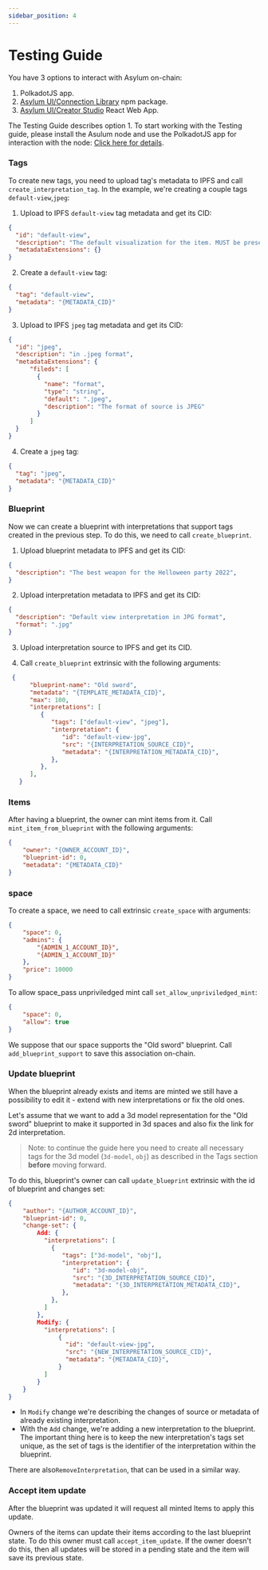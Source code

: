 ```yaml
---
sidebar_position: 4
---
```


# Testing Guide

You have 3 options to interact with Asylum on-chain:
1. PolkadotJS app.
2. [Asylum UI/Connection Library](https://gitlab.com/asylum-space/asylum-ui/-/tree/main/packages/connection-library) npm package.
3. [Asylum UI/Creator Studio](https://gitlab.com/asylum-space/asylum-ui/-/tree/main/packages/space-developers-console) React Web App.

The Testing Guide describes option 1.
To start working with the Testing guide, please install the Asulum node and use the PolkadotJS app for interaction with the node: [Click here for details](installation).

### Tags

To create new tags, you need to upload tag's metadata to IPFS and call `create_interpretation_tag`. In the example, we're creating a couple tags `default-view`,`jpeg`:


1. Upload to IPFS `default-view` tag metadata and get its CID:

```json
{
  "id": "default-view",
  "description": "The default visualization for the item. MUST be present in all NFTs.",
  "metadataExtensions": {}
}
```

2. Create a `default-view` tag:

```json
{
  "tag": "default-view",
  "metadata": "{METADATA_CID}"
}
```

3. Upload to IPFS `jpeg` tag metadata and get its CID:

```json
{
  "id": "jpeg",
  "description": "in .jpeg format",
  "metadataExtensions": {
      "fileds": [
        {
          "name": "format",
          "type": "string",
          "default": ".jpeg",
          "description": "The format of source is JPEG"
        }
      ]
  }
}
```

4. Create a `jpeg` tag:

```json
{
  "tag": "jpeg",
  "metadata": "{METADATA_CID}"
}
```

### Blueprint

Now we can create a blueprint with interpretations that support tags created in the previous step. To do this, we need to call `create_blueprint`.

1. Upload blueprint metadata to IPFS and get its CID:

```json
{
  "description": "The best weapon for the Helloween party 2022",
}
```

2. Upload interpretation metadata to IPFS and get its CID:

```json
{
  "description": "Default view interpretation in JPG format",
  "format": ".jpg"
}
```

3. Upload interpretation source to IPFS and get its CID.

4. Call `create_blueprint` extrinsic with the following arguments:

```json
 {
      "blueprint-name": "Old sword",
      "metadata": "{TEMPLATE_METADATA_CID}",
      "max": 100,
      "interpretations": [
         {
            "tags": ["default-view", "jpeg"],
            "interpretation": {
               "id": "default-view-jpg",
               "src": "{INTERPRETATION_SOURCE_CID}",
               "metadata": "{INTERPRETATION_METADATA_CID}",
            },
         },
      ],
   }
```

### Items

After having a blueprint, the owner can mint items from it. Call `mint_item_from_blueprint` with the following arguments:

```json
{
    "owner": "{OWNER_ACCOUNT_ID}",
    "blueprint-id": 0,
    "metadata": "{METADATA_CID}"
}
```

### space

To create a space, we need to call extrinsic `create_space` with arguments:

```json
{
    "space": 0,
    "admins": {
        "{ADMIN_1_ACCOUNT_ID}",
        "{ADMIN_1_ACCOUNT_ID}"
    },
    "price": 10000
}
```

To allow space_pass unpriviledged mint call `set_allow_unpriviledged_mint`:

```json
{
    "space": 0,
    "allow": true
}
```

We suppose that our space supports the "Old sword" blueprint. Call `add_blueprint_support` to save this association on-chain.

### Update blueprint

When the blueprint already exists and items are minted we still have a possibility to edit it - extend with new interpretations or fix the old ones.

Let's assume that we want to add a 3d model representation for the "Old sword" blueprint to make it supported in 3d spaces and also fix the link for 2d interpretation.

> Note: to continue the guide here you need to create all necessary tags for the 3d model (`3d-model`, `obj`) as described in the Tags section **before** moving forward.

To do this,  blueprint's owner can call `update_blueprint` extrinsic with the id of blueprint and changes set:

```json
{
    "author": "{AUTHOR_ACCOUNT_ID}",
    "blueprint-id": 0,
    "change-set": {
        Add: {
          "interpretations": [
            {
               "tags": ["3d-model", "obj"],
               "interpretation": {
                  "id": "3d-model-obj",
                  "src": "{3D_INTERPRETATION_SOURCE_CID}",
                  "metadata": "{3D_INTERPRETATION_METADATA_CID}",
               },
            },
          ]
        },
        Modify: {
          "interpretations": [
              {
                "id": "default-view-jpg",
                "src": "{NEW_INTERPRETATION_SOURCE_CID}",
                "metadata": "{METADATA_CID}",
              }
          ]
        }
    }
}
```
- In `Modify` change we're describing the changes of source or metadata of already existing interpretation.
- With the `Add` change, we're adding a new interpretation to the blueprint. The important thing here is to keep the new interpretation's tags set unique, as the set of tags is the identifier of the interpretation within the blueprint.

There are also`RemoveInterpretation`, that can be used in a similar way.

### Accept item update

After the blueprint was updated it will request all minted Items to apply this update.

Owners of the items can update their items according to the last blueprint state. To do this owner must call `accept_item_update`. If the owner doesn't do this, then all updates will be stored in a pending state and the item will save its previous state.
